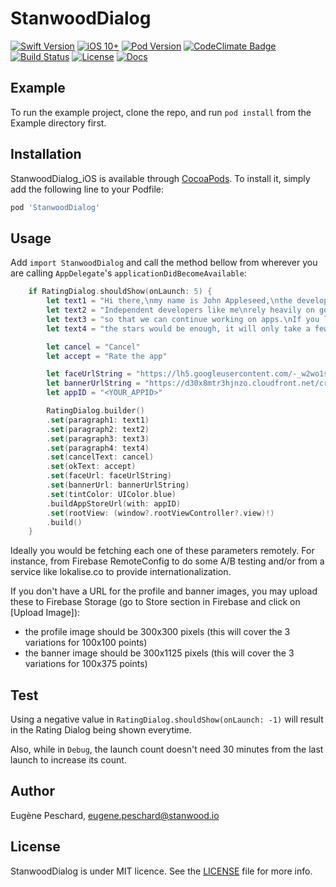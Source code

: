 # StanwoodDialog

[![Swift Version](https://img.shields.io/badge/Swift-5.0-orange.svg)]()
[![iOS 10+](https://img.shields.io/badge/iOS-10+-EB7943.svg)]()
[![Pod Version](https://cocoapod-badges.herokuapp.com/l/StanwoodDialog/badge.png)]()
[![CodeClimate Badge](https://api.codeclimate.com/v1/badges/a99a88d28ad37a79dbf6/maintainability)](https://codeclimate.com/github/codeclimate/codeclimate/maintainability) 
[![Build Status](https://app.bitrise.io/app/200a49178c1c4df4/status.svg?token=sfQNfpyzN4c_FAGGTefmqw&branch=master)](https://app.bitrise.io/app/200a49178c1c4df4)
[![License](https://cocoapod-badges.herokuapp.com/l/StanwoodDialog/badge.svg)](http://cocoapods.org/pods/StanwoodDialog) 
[![Docs](https://img.shields.io/badge/docs-%E2%9C%93-blue.svg)](https://stanwood.github.io/StanwoodDialog_iOS/)

## Example

To run the example project, clone the repo, and run `pod install` from the Example directory first.

## Installation

StanwoodDialog_iOS is available through [CocoaPods](http://cocoapods.org). To install
it, simply add the following line to your Podfile:

```ruby
pod 'StanwoodDialog'
```

## Usage

Add `import StanwoodDialog` and call the method bellow from wherever you are calling `AppDelegate`'s `applicationDidBecomeAvailable`:
```swift
    if RatingDialog.shouldShow(onLaunch: 5) {
        let text1 = "Hi there,\nmy name is John Appleseed,\nthe developer of this app."
        let text2 = "Independent developers like me\nrely heavily on good ratings in the app store"
        let text3 = "so that we can continue working on apps.\nIf you like this app, I'd be thrilled\nif you left a positive rating."
        let text4 = "the stars would be enough, it will only take a few seconds."

        let cancel = "Cancel"
        let accept = "Rate the app"

        let faceUrlString = "https://lh5.googleusercontent.com/-_w2wo1s6SkI/AAAAAAAAAAI/AAAAAAAAhMU/s78iSxXwVZk/photo.jpg"
        let bannerUrlString = "https://d30x8mtr3hjnzo.cloudfront.net/creatives/41868f99932745608fafdd3a03072e99"
        let appID = "<YOUR_APPID>"

        RatingDialog.builder()
        .set(paragraph1: text1)
        .set(paragraph2: text2)
        .set(paragraph3: text3)
        .set(paragraph4: text4)
        .set(cancelText: cancel)
        .set(okText: accept)
        .set(faceUrl: faceUrlString)
        .set(bannerUrl: bannerUrlString)
        .set(tintColor: UIColor.blue)
        .buildAppStoreUrl(with: appID)
        .set(rootView: (window?.rootViewController?.view)!)
        .build()
    }
```
Ideally you would be fetching each one of these parameters remotely. For instance, from Firebase RemoteConfig to do some A/B testing and/or from a service like lokalise.co to provide internationalization.

If you don't have a URL for the profile and banner images, you may upload these to Firebase Storage (go to Store section in Firebase and click on [Upload Image]):
 * the profile image should be 300x300 pixels (this will cover the 3 variations for 100x100 points)
 * the banner image should be 300x1125 pixels (this will cover the 3 variations for 100x375 points)
 
 
 ## Test
 
Using a negative value in `RatingDialog.shouldShow(onLaunch: -1)` will result in the Rating Dialog being shown everytime.

Also, while in `Debug`, the launch count doesn't need 30 minutes from the last launch to increase its count. 


## Author

Eugène Peschard, eugene.peschard@stanwood.io

## License

StanwoodDialog is under MIT licence. See the [LICENSE](https://github.com/stanwood/Stanwood_Dialog_iOS/blob/master/LICENSE "Copyright © 2018 stanwood GmbH") file for more info.
